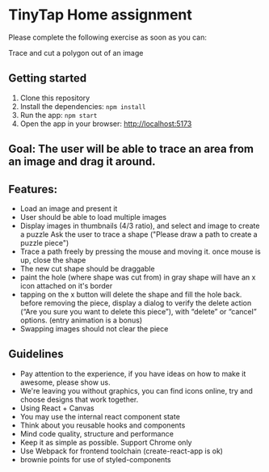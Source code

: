 # TinyTap Home assignment 

Please complete the following exercise as soon as you can:

Trace and cut a polygon out of an image

## Getting started

1. Clone this repository
2. Install the dependencies: `npm install`
3. Run the app: `npm start`
4. Open the app in your browser: [http://localhost:5173](http://localhost:5173)


## Goal: The user will be able to trace an area from an image and drag it around.

## Features:
- Load an image and present it
- User should be able to load multiple images
- Display images in thumbnails  (4/3 ratio), and select and image to create a puzzle
Ask the user to trace a shape ("Please draw a path to create a puzzle piece")
- Trace a path freely by pressing the mouse and moving it.
   once mouse is up, close the shape
- The new cut shape should be draggable
- paint the hole (where shape was cut from) in gray
shape will have an x icon attached on it's border
- tapping on the x button will delete the shape and fill the hole back.
before removing the piece, display a dialog to verify the delete action (“Are you sure you want to delete this piece”), with  “delete” or “cancel” options. (entry animation is a bonus)
- Swapping images should not clear the piece

## Guidelines
- Pay attention to the experience, if you have ideas on how to make it awesome, please show us.
- We're leaving you without graphics, you can find icons online, try and choose designs that work together.
- Using React + Canvas
- You may use the  internal react component state
- Think about you reusable hooks and components
- Mind code quality, structure and performance
- Keep it as simple as possible. Support Chrome only
- Use Webpack for frontend toolchain (create-react-app is ok)
- brownie points for use of styled-components





